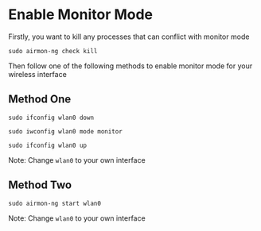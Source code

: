 # Enable Monitor Mode

Firstly, you want to kill any processes that can conflict with monitor mode

```
sudo airmon-ng check kill
```

Then follow one of the following methods to enable monitor mode for your wireless interface

## Method One

```
sudo ifconfig wlan0 down
```
```
sudo iwconfig wlan0 mode monitor
```
```
sudo ifconfig wlan0 up
```
Note: Change `wlan0` to your own interface

## Method Two

```
sudo airmon-ng start wlan0
```
Note: Change `wlan0` to your own interface